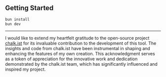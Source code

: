 ## Getting Started

```bash
bun install
bun dev
```

---

I would like to extend my heartfelt gratitude to the open-source project [chalk.ist](https://chalk.ist) for its invaluable contribution to the development of this tool. The insights and code from chalk.ist have been instrumental in shaping and enhancing the features of my own creation. This acknowledgment serves as a token of appreciation for the innovative work and dedication demonstrated by the chalk.ist team, which has significantly influenced and inspired my project.
